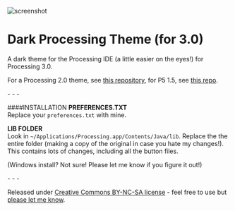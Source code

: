 ![screenshot](https://raw.github.com/jeffThompson/DarkProcessingTheme_3.0/master/screenshot.png)

Dark Processing Theme (for 3.0)
===================

A dark theme for the Processing IDE (a little easier on the eyes!) for Processing 3.0.

For a Processing 2.0 theme, see [this repository](https://github.com/jeffThompson/DarkProcessingTheme_2.0), for P5 1.5, see [this repo](https://github.com/jeffThompson/DarkProcessingTheme).

\- \- \-

####INSTALLATION
**PREFERENCES.TXT**  
Replace your `preferences.txt` with mine.

**LIB FOLDER**  
Look in `~/Applications/Processing.app/Contents/Java/lib`.
Replace the the entire folder (making a copy of the original in case you hate my changes!). This contains lots of changes, including all the button files.

(Windows install? Not sure! Please let me know if you figure it out!)

\- \- \-

Released under [Creative Commons BY-NC-SA license](http://creativecommons.org/licenses/by-nc-sa/3.0/) - feel free to use but [please let me know](http://www.jeffreythompson.org).
